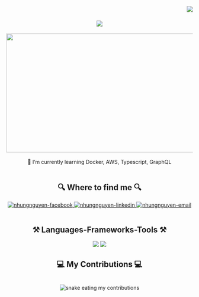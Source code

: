 <img align="right" src="https://visitor-badge.laobi.icu/badge?page_id=salesp07.salesp07" />

<h1 align="center">
    <img src="https://readme-typing-svg.herokuapp.com/?font=Righteous&size=35&center=true&vCenter=true&width=500&height=70&duration=4000&lines=Hi+There!+👋;+I'm+Nhung+from+Earth!;" />
</h1>

<div align="center">
<img src="https://media1.giphy.com/media/8bE0EERrvXkq5S9BCa/giphy.gif?cid=ecf05e470wnlmdtcvb9hg9asncx4z692tpwfpqs4ml0fodft&ep=v1_gifs_related&rid=giphy.gif&ct=g" width="1200" height="320px" object-fit="cover"/>
</div>

<br/>

<div align="center">
 🌱 I’m currently learning Docker, AWS, Typescript, GraphQL
 </div>

 <br />
<h2 align="center">🔍 Where to find me 🔍</h2>
<div align="center">
  <a href="https://www.facebook.com/profile.php?id=100064915633758" target="blank">
    <img src="https://img.icons8.com/bubbles/100/000000/facebook-new.png" alt="nhungnguyen-facebook" />
  </a>
  <a href="https://www.linkedin.com/in/nhung-nguyen-82043a253/" target="blank">
    <img src="https://img.icons8.com/bubbles/100/000000/linkedin.png" alt="nhungnguyen-linkedin" />
  </a>
  <a href="mailto:nguyennhung9846@gmail.com" target="top">
    <img src="https://img.icons8.com/bubbles/100/000000/apple-mail.png" alt="nhungnguyen-email" />
  </a>
</div>

<br />
<h2 align="center">⚒️ Languages-Frameworks-Tools ⚒️</h2>
<div align="center">
    <img src="https://skillicons.dev/icons?i=react,bootstrap,mui,html,css,vscode,github,figma,tailwind,git" />
    <img src="https://skillicons.dev/icons?i=nodejs,python,javascript,typescript,express,firebase,mongodb,c,cpp,cs,nextjs,mysql" /><br>
</div>

<div align="center">
  <h2>💻 My Contributions 💻</h2>
  <br>
  <img alt="snake eating my contributions" src="https://raw.githubusercontent.com/nhungnguyen-9/nhungnguyen-9/output/github-contribution-grid-snake.svg" />
  <br/><br/><br/>
</div>

